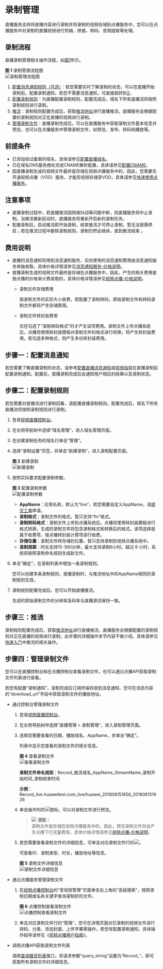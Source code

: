 # 录制管理<a name="live010006"></a>

直播服务支持将直播内容进行录制并将录制的视频存储到点播服务中，您可以在点播服务中对录制的直播视频进行剪辑、拼接、转码、音频提取等处理。

## 录制流程<a name="section13422175911414"></a>

直播录制管理相关操作流程，如[图1](#fig10775176165115)所示。

**图 1**  录制管理流程图<a name="fig10775176165115"></a>  
![](figures/录制管理流程图.png "录制管理流程图")

1.  [配置消息通知规则（可选）](#section13330152141320)：若您需要实时了解录制的状态，可以在直播开始录制前，配置录制通知。若您不需要消息通知，可直接跳转到[2](#li1235910237132)。
2.  <a name="li1235910237132"></a>[配置录制规则](#section19658102215144)：为直播配置录制规则，配置完成后，域名下所有直播流将按照录制规则进行录制。
3.  [推流](#section0782322163112)：录制规则配置完成后，获取[推流地址](拼接推流地址.md)进行直播推流，直播服务会根据配置的录制规则对正在直播的视频进行录制。
4.  [管理录制文件](#section18880152891418)：直播录制完成后，可以在直播服务中获取录制文件基本信息并预览，也可以在点播服务中管理录制文件，如预览、发布、转码和播放等。

## 前提条件<a name="section530014382817"></a>

-   已添加经过备案的域名，具体请参见[配置直播域名](配置直播域名.md)。
-   已在域名DNS服务商处完成CNAME解析配置，具体请参见[配置CNAME](配置CNAME.md)。
-   因直播录制生成的视频文件最终是存储在视频点播服务中的，因此，您需要先开通视频点播（VOD）服务，才能将视频存储至VOD，具体请参见[快速使用点播服务](https://support.huaweicloud.com/qs-vod/vod020001.html)。

## 注意事项<a name="section185592331132"></a>

-   直播录制过程中，若直播推流因网络抖动等问题中断，则直播服务将中止录制。当推流重新启动时，直播服务将重新开启新的录制任务。
-   配置录制后，启动推流即开始录制，结束推流才可停止录制，暂无法按需停启；若在推流过程中删除录制规则，录制仍然会继续，直到推流结束 。

## 费用说明<a name="section91671545205015"></a>

-   直播的消息通知将用到消息通知服务，实际使用的消息通知费用由消息通知服务单独收取，具体价格详情请参见[消息通知服务-价格说明](https://support.huaweicloud.com/price-smn/zh-cn_topic_0088547134.html)。
-   直播录制生成的视频文件最终是存储在点播服务中，因此，产生的相关费用是按点播的价格来计费收取的，具体价格详情请参见[视频点播-价格说明](https://support.huaweicloud.com/price-vod/vod070001.html)。
    -   录制文件存储费用

        按录制文件的实际大小收费，若配置了录制转码，原始录制文件和转码录制文件都将产生存储费用。

    -   录制文件转封装费用

        仅在勾选了“录制转码格式”时才产生该项费用。录制文件上传点播系统后，点播将使用转封装模板对录制文件的格式进行转换，将产生转封装费用。若勾选多种格式，则产生多份转封装费用。



## 步骤一：配置消息通知<a name="section13330152141320"></a>

若您需要了解直播录制的状态，请参考[配置直播消息通知](配置消息订阅.md)或[视频指导](https://bbs.huaweicloud.com/videos/d5f05b5bb22c47dd8fb3217a2c74d6d1)在直播录制前配置录制通知，配置后，直播录制完成后会通知用户相应的结果以及录制状态。

## 步骤二：配置录制规则<a name="section19658102215144"></a>

若您需要对直播流进行录制回看，请配置直播录制规则。配置完成后，域名下所有直播流将按照录制规则进行录制。

1.  登录[视频直播控制台](视频直播控制台https://console.huaweicloud.com/live)。
2.  在左侧导航树中选择“域名管理“，进入域名管理页面。
3.  在创建录制任务的域名行单击“管理“。
4.  选择“录制设置“页签，并单击“新建录制“，进入录制配置页面。

    **图 2**  新建录制<a name="fig6861115810015"></a>  
    ![](figures/新建录制.png "新建录制")

5.  按照实际要求配置录制参数。

    **图 3**  配置录制参数<a name="fig1772671118"></a>  
    ![](figures/配置录制参数.png "配置录制参数")

    -   **AppName**：应用名称，默认为“live”，若您需要自定义AppName，请[提交工单](https://console.huaweicloud.com/ticket)申请。
    -   **录制格式**：录制文件的格式，暂只支持“flv”格式。
    -   **录制转码格式**：录制文件上传到点播系统后，点播将使用转封装模板进行格式转换，生成的录制文件将包含录制格式和转换后的格式。该项选择是属于收费项，按点播转封装计费项进行收费。
    -   **存储位置**：录制文件转存储的位置，暂只支持录制到视频点播系统中。
    -   **录制周期**：时长支持15-360分钟，最大支持录制6小时。超过 6 小时，系统将按照录制命名规则生成新文件。

6.  单击“确定“，在录制列表中增加一条录制规则。

    您可以创建多条录制规则，直播录制时，与推流地址中的AppName相同的录制规则生效。

7.  录制规则配置完成后，您可以开始直播推流。

    生成的原始录制文件的分辨率及码率与直播源流保持一致。


## 步骤三：推流<a name="section0782322163112"></a>

录制规则配置完成后，获取[推流地址](拼接推流地址.md)进行直播推流，直播服务会根据配置的录制规则对正在直播的视频进行录制。此步骤的详细操作本节内容不做介绍，具体请参见[快速入门](https://support.huaweicloud.com/qs-live/live020004.html)中推流的相关操作。

## 步骤四：管理录制文件<a name="section18880152891418"></a>

您可以在直播控制台和在点播控制台查看录制文件，也可以通过点播API获取录制文件列表进行查看。

若您有配置“录制通知”，录制完成后订阅终端将收到消息通知。您可在消息内容的“download\_url”字段中获取录制文件的播放地址。

-   通过控制台管理录制文件
    1.  登录[视频直播控制台](视频直播控制台https://console.huaweicloud.com/live)。
    2.  在左侧导航树中选择“直播管理 \> 录制管理“，进入录制管理页面。
    3.  选择您需要查看的日期、播放域名、AppName，并单击“确定”。

        列表中显示您查看的录制文件的相关信息。

        **图 4**  查看录制文件<a name="fig234816272115"></a>  
        ![](figures/查看录制文件.png "查看录制文件")

        **录制文件命名规则**：Record\_推流域名\_AppName\_StreamName\_录制开始时间\_录制结束时间

        **示例**：Record\_live.huaweitest.com\_live/huawei\_201808151856\_201808151926

    4.  单击操作列的![](figures/播放.png)图标，可以对录制文件进行预览。

        >![](public_sys-resources/icon-notice.gif) **须知：**   
        >录制文件是存储在视频点播服务中的，因此，预览录制文件将会产生点播下行流量费用，具体价格详情请参见[视频点播-价格说明](https://support.huaweicloud.com/price-vod/vod070001.html)。  

    5.  若您需要查看录制文件的详细信息，可单击对应录制文件行的![](figures/查看.png)。

        可查看ID、录制类型、时长，播放地址等信息。

        **图 5**  录制文件详细信息<a name="fig15221934716"></a>  
        ![](figures/录制文件详细信息.png "录制文件详细信息")


-   通过点播服务管理录制文件
    1.  在[视频点播控制台](https://console.huaweicloud.com/vod)的“音视频管理”页面单击右上角的“高级搜索“，按照录制日期或名称关键字查询录制好的文件。

        **图 6**  点播控制查看录制文件<a name="fig12474142516216"></a>  
        ![](figures/点播控制查看录制文件.png "点播控制查看录制文件")

    2.  单击对应录制文件行的“管理“，您可在详情页面对已录制的视频文件进行转码、分类、添加封面、上传字幕等操作，若您有配置录制通知，具体操作指导请参见《[视频点播用户指南](https://support.huaweicloud.com/usermanual-vod/vod010010.html)》。

-   调用点播API获取录制文件列表

    调用[查询媒资列表](https://support.huaweicloud.com/api-vod/zh-cn_topic_0133737813.html)接口，将请求参数“query\_string“设置为“Record\_“，即可获取所有录制文件的详细信息。



